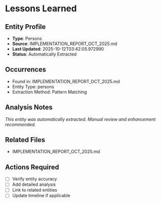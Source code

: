 # Lessons Learned

## Entity Profile
- **Type**: Persons
- **Source**: IMPLEMENTATION_REPORT_OCT_2025.md
- **Last Updated**: 2025-10-12T03:42:05.972990
- **Status**: Automatically Extracted

## Occurrences
- Found in: IMPLEMENTATION_REPORT_OCT_2025.md
- Entity Type: persons
- Extraction Method: Pattern Matching

## Analysis Notes
*This entity was automatically extracted. Manual review and enhancement recommended.*

## Related Files
- IMPLEMENTATION_REPORT_OCT_2025.md

## Actions Required
- [ ] Verify entity accuracy
- [ ] Add detailed analysis
- [ ] Link to related entities
- [ ] Update timeline if applicable
